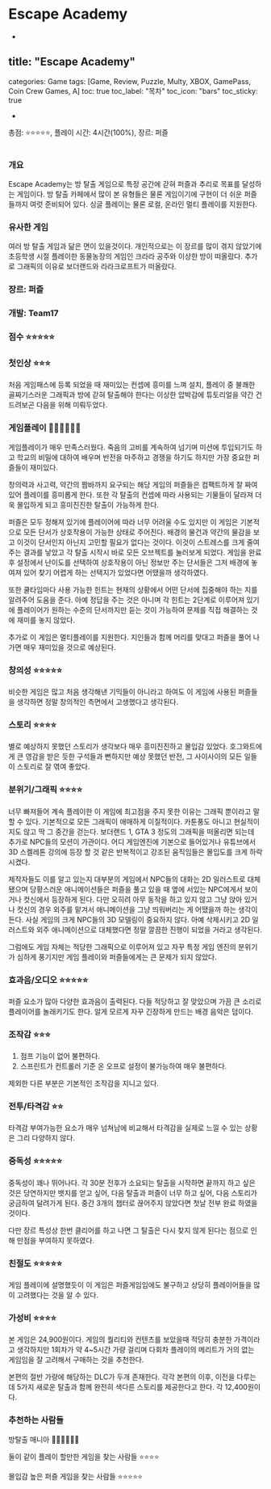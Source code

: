 # Escape Academy

-

## title: "Escape Academy"
categories: Game
tags: [Game, Review, Puzzle, Multy, XBOX, GamePass, Coin Crew Games, A]
toc: true
toc_label: "목차"
toc_icon: "bars"
toc_sticky: true

-

총점: ⭐⭐⭐⭐⭐, 플레이 시간: 4시간(100%), 장르: 퍼즐

![]()

### 개요

Escape Academy는 방 탈출 게임으로 특정 공간에 갇혀 퍼즐과 추리로 목표를 달성하는 게임이다. 방 탈출 카페에서 많이 본 유형들은 물론 게임이기에 구현이 더 쉬운 퍼즐들까지 여럿 준비되어 있다. 싱글 플레이는 물론 로컬, 온라인 멀티 플레이를 지원한다.

### 유사한 게임

여러 방 탈출 게임과 닮은 면이 있을것이다. 개인적으로는 이 장르를 많이 겪지 않았기에 초등학생 시절 플레이한 동물농장의 게임인 크라라 공주와 이상한 방이 떠올랐다. 추가로 그래픽의 이유로 보더랜드와 라라크로프트가 떠올랐다.

### 장르: 퍼즐

### 개발: Team17

### 점수 ⭐⭐⭐⭐⭐

### 첫인상 ⭐⭐⭐

처음 게임패스에 등록 되었을 때 재미있는 컨셉에 흥미를 느껴 설치, 플레이 중 불쾌한 골짜기스러운 그래픽과 방에 갇혀 탈출해야 한다는 이상한 압박감에 튜토리얼을 약간 건드려보곤 다음을 위해 미뤄두었다.

### 게임플레이 💎💎💎💎💎💎

게임플레이가 매우 만족스러웠다. 죽음의 고비를 계속하여 넘기며 미션에 투입되기도 하고 학교의 비밀에 대하여 배우며 반전을 마주하고 경쟁을 하기도 하지만 가장 중요한 퍼즐들이 재미있다.

창의력과 사고력, 약간의 짬바까지 요구되는 해당 게임의 퍼즐들은 컴팩트하게 잘 짜여있어 플레이를 흥미롭게 한다. 또한 각 탈출의 컨셉에 따라 사용되는 기물들이 달라져 더욱 몰입하게 되고 흥미진진한 탈출이 가능하게 한다.

퍼즐은 모두 정해져 있기에 플레이어에 따라 너무 어려울 수도 있지만 이 게임은 기본적으로 모든 단서가 상호작용이 가능한 상태로 주어진다. 배경의 물건과 약간의 물감을 보고 이것이 단서인지 아닌지 고민할 필요가 없다는 것이다. 이것이 스트레스를 크게 줄여주는 결과를 낳았고 각 탈출 시작시 바로 모든 오브젝트를 눌러보게 되었다. 게임을 완료 후 설정에서 난이도를 선택하여 상호작용이 아닌 정보만 주는 단서들은 그저 배경에 놓여져 있어 찾기 어렵게 하는 선택지가 있었다면 어땠을까 생각하였다.

또한 쿨타임마다 사용 가능한 힌트는 현재의 상황에서 어떤 단서에 집중해야 하는 지를 알려주어 도움을 준다. 아예 정답을 주는 것은 아니며 각 힌트는 2단계로 이루어져 있기에 플레이어가 원하는 수준의 단서까지만 듣는 것이 가능하여 문제를 직접 해결하는 것에 재미를 놓지 않았다.

추가로 이 게임은 멀티플레이를 지원한다. 지인들과 함께 머리를 맞대고 퍼즐을 풀어 나가면 매우 재미있을 것으로 예상된다.

### 창의성 ⭐⭐⭐⭐⭐

비슷한 게임은 많고 처음 생각해낸 기믹들이 아니라고 하여도 이 게임에 사용된 퍼즐들을 생각하면 정말 창의적인 측면에서 고생했다고 생각된다.

### 스토리 ⭐⭐⭐⭐

별로 예상하지 못했던 스토리가 생각보다 매우 흥미진진하고 몰입감 있었다. 호그와트에게 큰 영감을 받은 듯한 구석들과 뻔하지만 예상 못했던 반전, 그 사이사이의 모든 일들이 스토리로 잘 엮여 좋았다.

### 분위기/그래픽 ⭐⭐⭐⭐

너무 빠져들어 계속 플레이한 이 게임에 최고점을 주지 못한 이유는 그래픽 뿐이라고 말할 수 있다. 기본적으로 모든 그래픽이 애매하게 이질적이다. 카툰풍도 아니고 현실적이지도 않고 딱 그 중간을 걷는다. 보더랜드 1, GTA 3 정도의 그래픽을 떠올리면 되는데 추가로 NPC들의 모션이 가관이다. 어디 게임엔진에 기본으로 들어있거나 유튜브에서 3D 스켈레톤 강의에 등장 할 것 같은 반복적이고 강조된 움직임들은 몰입도를 크게 하락시켰다.

제작자들도 이를 알고 있는지 대부분의 게임에서 NPC들의 대화는 2D 일러스트로 대체됐으며 당황스러운 애니메이션들은 퍼즐을 풀고 있을 때 옆에 서있는 NPC에게서 보이거나 컷신에서 등장하게 된다. 다만 오히려 아무 동작을 하고 있지 않고 그냥 앉아 있거나 컷신의 경우 외주를 맡겨서 애니메이션을 그냥 띄워버리는 게 어땠을까 하는 생각이 든다. 사실 게임의 크게 NPC들의 3D 모델링이 중요하지 않다. 아예 삭제시키고 2D 일러스트와 외주 애니메이션으로 대체했다면 정말 깔끔한 진행이 되었을 거라고 생각된다.

그럼에도 게임 자체는 적당한 그래픽으로 이루어져 있고 자꾸 특정 게임 엔진의 분위기가 심하게 풍기지만 게임 플레이와 퍼즐들에게는 큰 문제가 되지 않았다.

### 효과음/오디오 ⭐⭐⭐⭐⭐

퍼즐 요소가 많아 다양한 효과음이 출력된다. 다들 적당하고 잘 맞았으며 가끔 큰 소리로 플레이어를 놀래키기도 한다. 알게 모르게 자꾸 긴장하게 만드는 배경 음악은 덤이다.

### 조작감 ⭐⭐⭐

1. 점프 기능이 없어 불편하다.
2. 스프린트가 컨트롤러 기준 온 오프로 설정이 불가능하여 매우 불편하다.

제외한 다른 부분은 기본적인 조작감을 지니고 있다.

### 전투/타격감 ⭐⭐

타격감 부여가능한 요소가 매우 넘쳐남에 비교해서 타격감을 실제로 느낄 수 있는 상황은 그리 다양하지 않다.

### 중독성 ⭐⭐⭐⭐⭐

중독성이 꽤나 뛰어나다. 각 30분 전후가 소요되는 탈출을 시작하면 끝까지 하고 싶은 것은 당연하지만 뱃지를 얻고 싶어, 다음 탈출과 퍼즐이 너무 하고 싶어, 다음 스토리가 궁금하여 달려가게 된다. 중간 3개의 챕터로 끊어주지 않았다면 첫날 전부 완료 하였을 것이다.

다만 장르 특성상 한번 클리어를 하고 나면 그 탈출은 다시 찾지 않게 된다는 점으로 인해 만점을 부여하지 못하였다.

### 친절도 ⭐⭐⭐⭐⭐

게임 플레이에 설명했듯이 이 게임은 퍼즐게임임에도 불구하고 상당히 플레이어들을 많이 고려했다는 것을 알 수 있다.

### 가성비 ⭐⭐⭐⭐

본 게임은 24,900원이다. 게임의 퀄리티와 컨텐츠를 보았을때 적당히 충분한 가격이라고 생각하지만 1회차가 약 4~5시간 가량 걸리며 다회차 플레이의 메리트가 거의 없는 게임임을 잘 고려해서 구매하는 것을 추천한다.

본편의 절반 가량에 해당하는 DLC가 두개 존재한다. 각각 본편의 이후, 이전을 다루는데 5가지 새로운 탈출과 함께 완전히 색다른 스토리를 제공한다고 한다. 각 12,400원이다.

### 추천하는 사람들

방탈출 매니아 💎💎💎💎💎💎

둘이 같이 플레이 할만한 게임을 찾는 사람들 ⭐⭐⭐⭐

몰입감 높은 퍼즐 게임을 찾는 사람들 ⭐⭐⭐⭐⭐